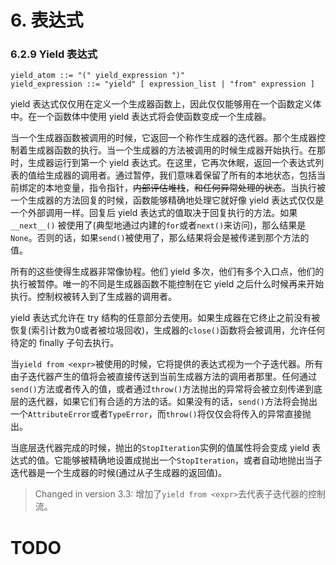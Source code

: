 6\. 表达式
==========

### 6.2.9 Yield 表达式

```
yield_atom ::= "(" yield_expression ")"
yield_expression ::= "yield" [ expression_list | "from" expression ]
```

yield 表达式仅仅用在定义一个生成器函数上，因此仅仅能够用在一个函数定义体中。在一个函数体中使用 yield 表达式将会使函数变成一个生成器。

当一个生成器函数被调用的时候，它返回一个称作生成器的迭代器。那个生成器控制着生成器函数的执行。当一个生成器的方法被调用的时候生成器开始执行。在那时，生成器运行到第一个 yield 表达式。在这里，它再次休眠，返回一个表达式列表的值给生成器的调用者。通过暂停，我们意味着保留了所有的本地状态，包括当前绑定的本地变量，指令指针，~~内部评估堆栈~~，~~和任何异常处理的状态~~。当执行被一个生成器的方法回复的时候，函数能够精确地处理它就好像 yield 表达式仅仅是一个外部调用一样。回复后 yield 表达式的值取决于回复执行的方法。如果 `__next__()` 被使用了(典型地通过内建的`for`或者`next()`来访问)，那么结果是`None`。否则的话，如果`send()`被使用了，那么结果将会是被传递到那个方法的值。

所有的这些使得生成器非常像协程。他们 yield 多次，他们有多个入口点，他们的执行被暂停。唯一的不同是生成器函数不能控制在它 yield 之后什么时候再来开始执行。控制权被转入到了生成器的调用者。

yield 表达式允许在 try 结构的任意部分去使用。如果生成器在它终止之前没有被恢复(索引计数为0或者被垃圾回收)，生成器的`close()`函数将会被调用，允许任何待定的 finally 子句去执行。

当`yield from <expr>`被使用的时候，它将提供的表达式视为一个子迭代器。所有由子迭代器产生的值将会被直接传送到当前生成器方法的调用者那里。任何通过`send()`方法或者传入的值，或者通过`throw()`方法抛出的异常将会被立刻传递到底层的迭代器，如果它们有合适的方法的话。如果没有的话，`send()`方法将会抛出一个`AttributeError`或者`TypeError`，而`throw()`将仅仅会将传入的异常直接抛出。

当底层迭代器完成的时候，抛出的`StopIteration`实例的值属性将会变成 yield 表达式的值。它能够被精确地设置成抛出一个`StopIteration`，或者自动地抛出当子迭代器是一个生成器的时候(通过从子生成器的返回值)。

> Changed in version 3.3: 增加了`yield from <expr>`去代表子迭代器的控制流。

TODO
========
